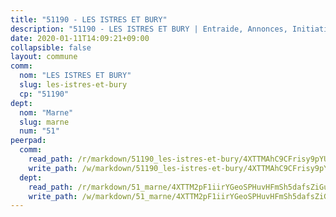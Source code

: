 ```yaml
---
title: "51190 - LES ISTRES ET BURY"
description: "51190 - LES ISTRES ET BURY | Entraide, Annonces, Initiatives"
date: 2020-01-11T14:09:21+09:00
collapsible: false
layout: commune
comm:
  nom: "LES ISTRES ET BURY"
  slug: les-istres-et-bury
  cp: "51190"
dept:
  nom: "Marne"
  slug: marne
  num: "51"
peerpad:
  comm:
    read_path: /r/markdown/51190_les-istres-et-bury/4XTTMAhC9CFrisy9pYUzkrFmKFxgNpym1N2CSJzmZpNZkjCrH
    write_path: /w/markdown/51190_les-istres-et-bury/4XTTMAhC9CFrisy9pYUzkrFmKFxgNpym1N2CSJzmZpNZkjCrH-K3TgV3D3f6bdFvyZhBKHtmBX4AC7oPzgRQMSkBVk8RPhqwkd3RZdcAQxUWxgqiytLBqpNoCZSBFL8jzZ4RQE99DcrvdZKZKf9J5iAjbGQXaXVuT4NyVtdF49hCQN8bJJF8u35ZrV
  dept:
    read_path: /r/markdown/51_marne/4XTTM2pF1iirYGeoSPHuvHFmSh5dafsZiGuDVqApNYr9W2doe
    write_path: /w/markdown/51_marne/4XTTM2pF1iirYGeoSPHuvHFmSh5dafsZiGuDVqApNYr9W2doe-K3TgV7EpXmd75L5pz6aUTALihWsFeiubyposyfPgz6DbQby3ZQF3gNXaGqeRVGevfRz46yND7Y8QkCv5VozWFj5shZbEokjWNQrdmmsAHCxzuLQj5kuinh4kCdsefHKLdp7xhUwa
---
```



